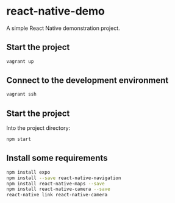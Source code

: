 # react-native-demo

A simple React Native demonstration project.

## Start the project

```sh
vagrant up
```

## Connect to the development environment

```sh
vagrant ssh
```

## Start the project

Into the project directory:

```sh
npm start
```

## Install some requirements

```sh
npm install expo
npm install --save react-native-navigation
npm install react-native-maps --save
npm install react-native-camera --save
react-native link react-native-camera
```
